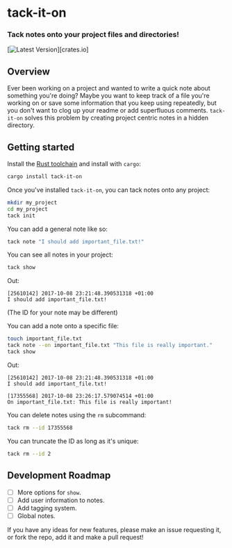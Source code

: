 # tack-it-on
### Tack notes onto your project files and directories!

[![Latest Version]][crates.io]

[Latest Version]: https://img.shields.io/crates/v/tack-it-on.svg
[creates.io]: https://crates.io/crates/tack-it-on
## Overview

Ever been working on a project and wanted to write a quick note about something
you're doing? Maybe you want to keep track of a file you're working on or save
some information that you keep using repeatedly, but you don't want to clog up
your readme or add superfluous comments. `tack-it-on` solves this problem by
creating project centric notes in a hidden directory.

## Getting started 

Install the [Rust toolchain](https://www.rust-lang.org/en-US/install.html) and 
install with `cargo`:

```bash
cargo install tack-it-on
```

Once you've installed `tack-it-on`, you can tack notes onto any project:

```bash
mkdir my_project
cd my_project
tack init
```

You can add a general note like so:

```bash
tack note "I should add important_file.txt!"
```

You can see all notes in your project:

```bash
tack show
```

Out:

```
[25610142] 2017-10-08 23:21:48.390531318 +01:00
I should add important_file.txt!
```

(The ID for your note may be different)

You can add a note onto a specific file:

```bash
touch important_file.txt
tack note --on important_file.txt "This file is really important."
tack show
```

Out:

```
[25610142] 2017-10-08 23:21:48.390531318 +01:00
I should add important_file.txt!

[17355568] 2017-10-08 23:26:17.579074514 +01:00
On important_file.txt: This file is really important!
```

You can delete notes using the `rm` subcommand:

```bash
tack rm --id 17355568
```

You can truncate the ID as long as it's unique:

```bash
tack rm --id 2
```

## Development Roadmap

- [ ] More options for `show`.
- [ ] Add user information to notes.
- [ ] Add tagging system.
- [ ] Global notes.

If you have any ideas for new features, please make an issue requesting it, or
fork the repo, add it and make a pull request!
